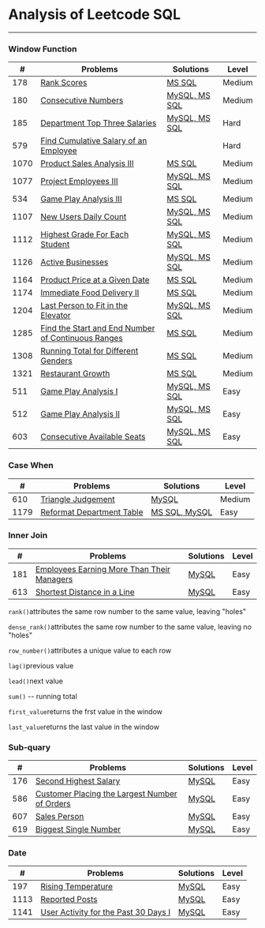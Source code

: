 # Analysis of Leetcode SQL 

---
### Window Function

| \# | Problems 					| Solutions 												   |  Level  |
|----|------------------------------|--------------------------------------------------------------|------|
| 178 | [Rank Scores](https://leetcode.com/problems/rank-scores/) 	| [MS SQL](https://github.com/clairehu9/SQL_Leetcode_database/blob/master/178_Rank_Scores.sql)  | Medium |
| 180 | [Consecutive Numbers](https://github.com/clairehu9/SQL_Leetcode_database/blob/master/180_Consecutive_Numbers.sql)  | [MySQL, MS SQL](https://github.com/clairehu9/SQL_Leetcode_database/blob/master/180_Consecutive_Numbers.sql) | Medium |
|185| [Department Top Three Salaries](https://leetcode.com/problems/department-top-three-salaries/)  |  [MySQL, MS SQL](https://github.com/clairehu9/SQL_Leetcode_database/blob/master/185_Department_Top_Three_Salaries.sql)  |  Hard |
| 579 |  [Find Cumulative Salary of an Employee](https://leetcode.com/problems/find-cumulative-salary-of-an-employee/)  |  []()| Hard |
| 1070 |  [Product Sales Analysis III](https://leetcode.com/problems/product-sales-analysis-iii/)  |  [MS SQL](https://github.com/clairehu9/SQL_Leetcode_database/blob/master/1070_Product_Sales_Analysis_III.sql)  | Medium |
| 1077 | [Project Employees III](https://leetcode.com/problems/project-employees-iii/) | [MySQL, MS SQL](https://github.com/clairehu9/SQL_Leetcode_database/blob/master/1107_New_Users_Daily_Count.sql) | Medium |
| 534 | [Game Play Analysis III](https://leetcode.com/problems/game-play-analysis-iii/) | [MS SQL](https://github.com/clairehu9/SQL_Leetcode_database/blob/master/534_Game_Play_Analysis_III.sql) | Medium |
| 1107| [ New Users Daily Count](https://leetcode.com/problems/new-users-daily-count/) | [MySQL, MS SQL](https://github.com/clairehu9/SQL_Leetcode_database/blob/master/1107_New_Users_Daily_Count.sql) | Medium | 
| 1112 | [Highest Grade For Each Student](https://leetcode.com/problems/highest-grade-for-each-student/) | [MySQL, MS SQL](https://github.com/clairehu9/SQL_Leetcode_database/blob/master/1112_Highest_Grade_For_Each_Student.sql) | Medium |
| 1126 | [Active Businesses](https://leetcode.com/problems/active-businesses/) | [MySQL, MS SQL](https://github.com/clairehu9/SQL_Leetcode_database/blob/master/1126_Active_Businesses.sql) | Medium |
| 1164 | [Product Price at a Given Date](https://leetcode.com/problems/product-price-at-a-given-date/) | [MS SQL](https://github.com/clairehu9/SQL_Leetcode_database/blob/master/1164_Product_Price_at_a_Given_Date.sql) | Medium |
| 1174 | [Immediate Food Delivery II](https://leetcode.com/problems/immediate-food-delivery-ii/) | [MS SQL](https://github.com/clairehu9/SQL_Leetcode_database/blob/master/1174_Immediate_Food_Delivery_II.sql) | Medium |
| 1204 | [Last Person to Fit in the Elevator](https://leetcode.com/problems/last-person-to-fit-in-the-elevator/) | [MySQL, MS SQL](https://github.com/clairehu9/SQL_Leetcode_database/blob/master/1204_Last_Person_to_Fit_in_the_Elevator) | Medium|
| 1285 | [Find the Start and End Number of Continuous Ranges](https://leetcode.com/problems/find-the-start-and-end-number-of-continuous-ranges/) |  [MS SQL](https://github.com/clairehu9/SQL_Leetcode_database/blob/master/1285_Find_the_Start_and_End_Number_of_Continuous_Ranges.sql) | Medium |
| 1308 | [Running Total for Different Genders](https://leetcode.com/problems/running-total-for-different-genders/) |  [MS SQL](https://github.com/clairehu9/SQL_Leetcode_database/blob/master/1308_Running_Total_for_Different_Genders) | Medium |
| 1321| [Restaurant Growth](https://leetcode.com/problems/restaurant-growth/) | [MS SQL](https://github.com/clairehu9/SQL_Leetcode_database/blob/master/1321_Restaurant_Growth.sql) | Medium |
| 511| [Game Play Analysis I](https://leetcode.com/problems/game-play-analysis-i/) | [MySQL, MS SQL](https://github.com/clairehu9/SQL_Leetcode_database/blob/master/511_Game_Play_Analysis_I.sql) | Easy |
| 512| [Game Play Analysis II](https://leetcode.com/problems/game-play-analysis-ii/) | [MySQL, MS SQL](https://github.com/clairehu9/SQL_Leetcode_database/blob/master/512_Game_Play_Analysis_II.sql) | Easy |
| 603| [Consecutive Available Seats](https://leetcode.com/problems/consecutive-available-seats/) | [MySQL, MS SQL](https://github.com/clairehu9/SQL_Leetcode_database/blob/master/603_Consecutive_Available_Seats.sql) | Easy |



### Case When

| \# | Problems 					| Solutions 												   |  Level  |
|----|------------------------------|--------------------------------------------------------------|------|
| 610 | [Triangle Judgement](https://leetcode.com/problems/triangle-judgement/) 	| [MySQL](https://github.com/clairehu9/SQL_Leetcode_database/blob/master/610_Triangle_Judgement.sql)  | Medium |
| 1179 | [Reformat Department Table](https://leetcode.com/problems/reformat-department-table/) 	| [MS SQL, MySQL](https://github.com/clairehu9/SQL_Leetcode_database/blob/master/1179_Reformat_Department_Table.sql)  | Easy |



### Inner Join

| \# | Problems 					| Solutions 												   |  Level  |
|----|------------------------------|--------------------------------------------------------------|------|
| 181 | [Employees Earning More Than Their Managers](https://leetcode.com/problems/employees-earning-more-than-their-managers/) 	| [MySQL](https://github.com/clairehu9/SQL_Leetcode_database/blob/master/181_Employees_Earning_More_Than_Their_Managers.sql)  | Easy |
| 613 | [Shortest Distance in a Line](https://leetcode.com/problems/shortest-distance-in-a-line/) 	| [MySQL](https://github.com/clairehu9/SQL_Leetcode_database/blob/master/613_Shortest_Distance_in_a_Line.sql)  | Easy |

```rank()```attributes the same row number to the same value, leaving "holes"

```dense_rank()```attributes the same row number to the same value, leaving no "holes"

```row_number()```attributes a unique value to each row

```lag()```previous value

```lead()```next value

```sum()``` -- running total

```first_value```returns the frst value in the window

```last_value```returns the last value in the window






### Sub-quary

| \# | Problems 					| Solutions 												   |  Level  |
|----|------------------------------|--------------------------------------------------------------|------|
| 176 | [Second Highest Salary](https://leetcode.com/problems/second-highest-salary/) 	| [MySQL](https://github.com/clairehu9/SQL_Leetcode_database/blob/master/176_Second_Highest_Salary.sql)  | Easy |
| 586 | [Customer Placing the Largest Number of Orders](https://leetcode.com/problems/customer-placing-the-largest-number-of-orders/) 	| [MySQL](https://github.com/clairehu9/SQL_Leetcode_database/blob/master/586_Customer_Placing_the_Largest_Number_of_Orders.sql)  | Easy |
| 607 | [Sales Person](https://leetcode.com/problems/sales-person/) 	| [MySQL](https://github.com/clairehu9/SQL_Leetcode_database/blob/master/607_Sales_Person.sql)  | Easy |
| 619 | [Biggest Single Number](https://leetcode.com/problems/biggest-single-number/) 	| [MySQL](https://github.com/clairehu9/SQL_Leetcode_database/blob/master/619_Biggest_Single_Number.sql)  | Easy |



### Date
| \# | Problems 					| Solutions 												   |  Level  |
|----|------------------------------|--------------------------------------------------------------|------|
| 197 | [Rising Temperature](https://leetcode.com/problems/rising-temperature/) 	| [MySQL](https://github.com/clairehu9/SQL_Leetcode_database/blob/master/197_Rising_Temperature.sql)  | Easy |
| 1113 | [Reported Posts](https://leetcode.com/problems/reported-posts/) 	| [MySQL](https://github.com/clairehu9/SQL_Leetcode_database/blob/master/1113_Reported_Posts.sql)  | Easy |
| 1141 | [User Activity for the Past 30 Days I](https://github.com/clairehu9/SQL_Leetcode_database/blob/master/1141_User_Activity_for_the_Past_30_Days_I.sql) 	| [MySQL]()  | Easy |



